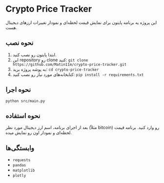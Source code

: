 # Crypto Price Tracker

این پروژه یه برنامه پایتون برای نمایش قیمت لحظه‌ای و نمودار تغییرات ارزهای دیجیتال هست.

## نحوه نصب

1. ابتدا پایتون رو نصب کنید.
2. این repository رو clone کنید: `git clone https://github.com/Matin11m/crypto-price-tracker.git`
3. به پوشه پروژه برید: `cd crypto-price-tracker`
4. کتابخانه‌های مورد نیاز رو نصب کنید: `pip install -r requirements.txt`

## نحوه اجرا

`python src/main.py`

## نحوه استفاده

بعد از اجرای برنامه، اسم ارز دیجیتال مورد نظر (مثلاً bitcoin) رو وارد کنید. برنامه قیمت لحظه‌ای و نمودار اون رو نمایش میده.

## وابستگی‌ها

*   `requests`
*   `pandas`
*   `matplotlib`
*   `plotly`
